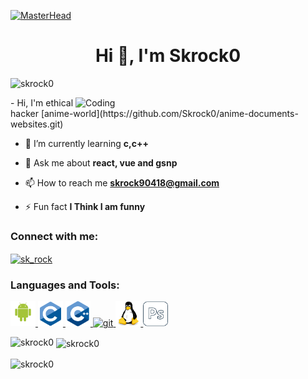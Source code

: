 [![MasterHead](https://media.licdn.com/dms/image/D563DAQFIJGy_J4EvYA/image-scale_191_1128/0/1666883668428?e=1675425600&v=beta&t=q5S0E-n5z-gDvzZPdOvK7oorksu-JESWk3DdbbvU2ss)](https://codegrills.in)

<h1 align="center">Hi 👋, I'm Skrock0</h1>
<p align="left"> <img src="https://komarev.com/ghpvc/?username=skrock0&label=Profile%20views&color=0e75b6&style=flat" alt="skrock0" /> </p>
<img align="right" alt="Coding" width="400" src="https://imgs.search.brave.com/PfYDYCIYW3c2Z5oJerx8GkQZlCHm3POd-hzlatqagfA/rs:fit:500:0:0/g:ce/aHR0cHM6Ly93MC5w/ZWFrcHguY29tL3dh/bGxwYXBlci84MjMv/MjMwL0hELXdhbGxw/YXBlci1oYWNrZXIt/Y29tcHV0ZXItYm95/LWFuaW1lLXRlY2hu/b2xvZ3ktcGMtYmxh/Y2stbmlnaHQuanBn">
- Hi, I'm ethical hacker [anime-world](https://github.com/Skrock0/anime-documents-websites.git)

- 🌱 I’m currently learning **c,c++**

- 💬 Ask me about **react, vue and gsnp**

- 📫 How to reach me **skrock90418@gmail.com**

- ⚡ Fun fact **I Think I am funny**

<h3 align="left">Connect with me:</h3>
<p align="left">
<a href="https://dev.to/sk_rock" target="blank"><img align="center" src="https://raw.githubusercontent.com/rahuldkjain/github-profile-readme-generator/master/src/images/icons/Social/devto.svg" alt="sk_rock" height="30" width="40" /></a>
</p>

<h3 align="left">Languages and Tools:</h3>
<p align="left"> <a href="https://developer.android.com" target="_blank" rel="noreferrer"> <img src="https://raw.githubusercontent.com/devicons/devicon/master/icons/android/android-original-wordmark.svg" alt="android" width="40" height="40"/> </a> <a href="https://www.cprogramming.com/" target="_blank" rel="noreferrer"> <img src="https://raw.githubusercontent.com/devicons/devicon/master/icons/c/c-original.svg" alt="c" width="40" height="40"/> </a> <a href="https://www.w3schools.com/cpp/" target="_blank" rel="noreferrer"> <img src="https://raw.githubusercontent.com/devicons/devicon/master/icons/cplusplus/cplusplus-original.svg" alt="cplusplus" width="40" height="40"/> </a> <a href="https://git-scm.com/" target="_blank" rel="noreferrer"> <img src="https://www.vectorlogo.zone/logos/git-scm/git-scm-icon.svg" alt="git" width="40" height="40"/> </a> <a href="https://www.linux.org/" target="_blank" rel="noreferrer"> <img src="https://raw.githubusercontent.com/devicons/devicon/master/icons/linux/linux-original.svg" alt="linux" width="40" height="40"/> </a> <a href="https://www.photoshop.com/en" target="_blank" rel="noreferrer"> <img src="https://raw.githubusercontent.com/devicons/devicon/master/icons/photoshop/photoshop-line.svg" alt="photoshop" width="40" height="40"/> </a> </p>

<p><img align="left" src="https://github-readme-stats.vercel.app/api/top-langs?username=skrock0&show_icons=true&locale=en&layout=compact" alt="skrock0" /></p>

<p>&nbsp;<img align="center" src="https://github-readme-stats.vercel.app/api?username=skrock0&show_icons=true&locale=en" alt="skrock0" /></p>

<p><img align="center" src="https://github-readme-streak-stats.herokuapp.com/?user=skrock0&" alt="skrock0" /></p>


<!---
Skrock0/Skrock0 is a ✨ special ✨ repository because its `README.md` (this file) appears on your GitHub profile.
You can click the Preview link to take a look at your changes.
--->
